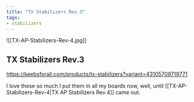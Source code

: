 ```yaml
---
title: "TX Stabilizers Rev.3"
tags:
- stabilizers
---
```


![[TX-AP-Stabilizers-Rev-4.jpg]]

## TX Stabilizers Rev.3

https://keebsforall.com/products/tx-stabilizers?variant=43105709719771

I love these so much I put them in all my boards now, well, until [[TX-AP-Stabilizers-Rev-4|TX AP Stabilizers Rev.4]] came out.
